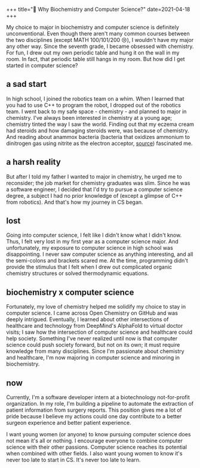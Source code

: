 +++
title="🧬 Why Biochemistry and Computer Science?"
date=2021-04-18
+++

My choice to major in biochemistry and computer science is definitely unconventional. Even though there aren't many common courses between the two disciplines (except MATH 100/101/200 😢), I wouldn't have my major any other way. <!-- more -->  Since the seventh grade, I became obsessed with chemistry. For fun, I drew out my own periodic table and hung it on the wall in my room. In fact, that periodic table still hangs in my room. But how did I get started in computer science? 


## a sad start
In high school, I joined the robotics team on a whim. When I learned that you had to use C++ to program the robot, I dropped out of the robotics team. I went back to my safe space - chemistry - and planned to major in chemistry. I've always been interested in chemistry at a young age; chemistry tinted the way I saw the world. Finding out that my eczema cream had steroids and how damaging steroids were, was because of chemistry. And reading about anammox bacteria (bacteria that oxidizes ammonium to dinitrogen gas using nitrite as the electron acceptor, [source](https://pubmed.ncbi.nlm.nih.gov/22103531/)) fascinated me. 

## a harsh reality
But after I told my father I wanted to major in chemistry, he urged me to reconsider; the job market for chemistry graduates was slim. Since he was a software engineer, I decided that I'd try to pursue a computer science degree, a subject I had no prior knowledge of (except a glimpse of C++ from robotics). And that's how my journey in CS began.

## lost
Going into computer science, I felt like I didn't know what I didn't know. Thus, I felt very lost in my first year as a computer science major. And unfortunately, my exposure to computer science in high school was disappointing. I never saw computer science as anything interesting, and all the semi-colons and brackets scared me. At the time, programming didn't provide the stimulus that I felt when I drew out complicated organic chemistry structures or solved thermodynamic equations.

## biochemistry x computer science
Fortunately, my love of chemistry helped me solidify my choice to stay in computer science. I came across Open Chemistry on GitHub and was deeply intrigued. Eventually, I learned about other intersections of healthcare and technology from DeepMind's AlphaFold to virtual doctor visits; I saw how the intersection of computer science and healthcare could help society. Something I've never realized until now is that computer science could push society forward, but not on its own; it must require knowledge from many disciplines. Since I'm passionate about chemistry and healthcare,  I'm now majoring in computer science and minoring in biochemistry. 

## now
Currently, I'm a software developer intern at a biotechnology not-for-profit organization. In my role, I'm building a pipeline to automate the extraction of patient information from surgery reports. This position gives me a lot of pride because I believe my actions could one day contribute to a better surgeon experience and better patient experience.
 
I want young women (or anyone) to know pursuing computer science does not mean it's all or nothing. I encourage everyone to combine computer science with their other passions. Computer science reaches its potential when combined with other fields. I also want young women to know it's never too late to start in CS. It's never too late to learn.
